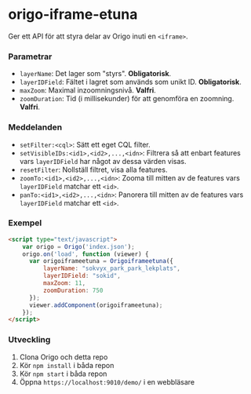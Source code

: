 # origo-iframe-etuna

Ger ett API för att styra delar av Origo inuti en `<iframe>`.

### Parametrar

- `layerName`: Det lager som "styrs". **Obligatorisk**.
- `layerIDField`: Fältet i lagret som används som unikt ID. **Obligatorisk**.
- `maxZoom`: Maximal inzoomningsnivå. **Valfri**.
- `zoomDuration`: Tid (i millisekunder) för att genomföra en zoomning. **Valfri**.

### Meddelanden

- `setFilter:<cql>`: Sätt ett eget CQL filter.
- `setVisibleIDs:<id1>,<id2>,...,<idn>`: Filtrera så att enbart features vars `layerIDField` har något av dessa värden visas.
- `resetFilter`: Nollställ filtret, visa alla features.
- `zoomTo:<id1>,<id2>,...,<idn>`: Zooma till mitten av de features vars `layerIDField` matchar ett `<id>`.
- `panTo:<id1>,<id2>,...,<idn>`: Panorera till mitten av de features vars `layerIDField` matchar ett `<id>`.

### Exempel

```html
<script type="text/javascript">
    var origo = Origo('index.json');
    origo.on('load', function (viewer) {
      var origoiframeetuna = Origoiframeetuna({
          layerName: "sokvyx_park_park_lekplats",
          layerIDField: "sokid",
          maxZoom: 11,
          zoomDuration: 750
      });
      viewer.addComponent(origoiframeetuna);
    });
</script>
```

### Utveckling

1. Clona Origo och detta repo
2. Kör `npm install` i båda repon
3. Kör `npm start` i båda repon
4. Öppna `https://localhost:9010/demo/` i en webbläsare
